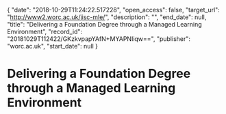 {
  "date": "2018-10-29T11:24:22.517228", 
  "open_access": false, 
  "target_url": "http://www2.worc.ac.uk/jisc-mle/", 
  "description": "", 
  "end_date": null, 
  "title": "Delivering a Foundation Degree through a Managed Learning Environment", 
  "record_id": "20181029T112422/GKzkvpapYAfN+MYAPNIiqw==", 
  "publisher": "worc.ac.uk", 
  "start_date": null
}

# Delivering a Foundation Degree through a Managed Learning Environment

